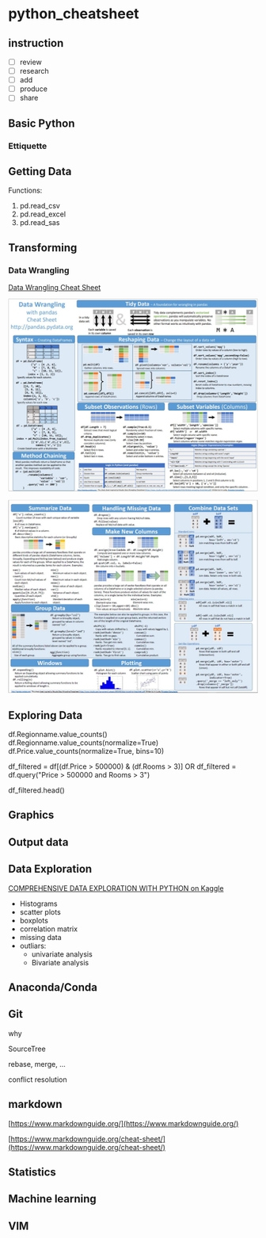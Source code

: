 # python_cheatsheet

## instruction
- [ ] review
- [ ] research
- [ ] add
- [ ] produce
- [ ] share

## Basic Python

### Ettiquette

## Getting Data

Functions:

1. pd.read_csv
2. pd.read_excel
3. pd.read_sas

## Transforming

### Data Wrangling

 [Data Wrangling Cheat Sheet](https://buff.ly/2qI6OWS )
 
![Data Wrangling Cheat Sheet 1](images/pandas1.JPG)

![Data Wrangling Cheat Sheet 2](images/pandas2.JPG)


## Exploring Data

df.Regionname.value_counts()
df.Regionname.value_counts(normalize=True)
df.Price.value_counts(normalize=True, bins=10)

df_filtered = df[(df.Price > 500000) & (df.Rooms > 3)] 
OR
df_filtered = df.query("Price > 500000 and Rooms > 3")

df_filtered.head()


## Graphics

## Output data


## Data Exploration

 [COMPREHENSIVE DATA EXPLORATION WITH PYTHON on Kaggle](https://www.kaggle.com/pmarcelino/comprehensive-data-exploration-with-python#COMPREHENSIVE-DATA-EXPLORATION-WITH-PYTHON)

 - Histograms
 - scatter plots
 - boxplots
 - correlation matrix
 - missing data
 - outliars: 
   - univariate analysis
   - Bivariate analysis


## Anaconda/Conda

## Git

why

SourceTree

rebase, merge, ...

conflict resolution


## markdown

[https://www.markdownguide.org/](https://www.markdownguide.org/)

[https://www.markdownguide.org/cheat-sheet/](https://www.markdownguide.org/cheat-sheet/)




## Statistics


## Machine learning


## VIM
